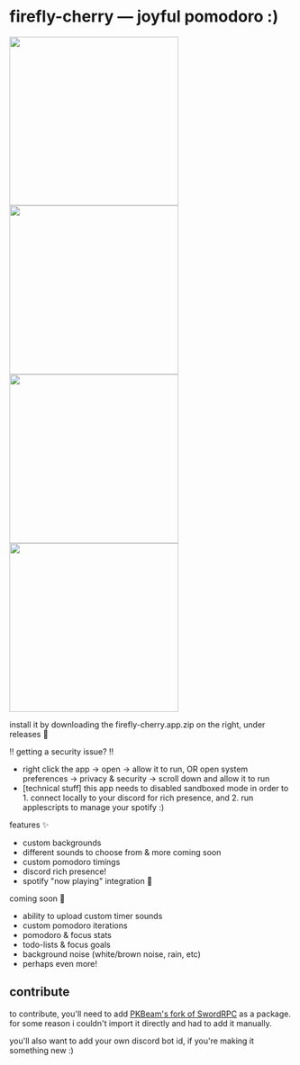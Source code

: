 #  firefly-cherry — joyful pomodoro :)

<img src="https://github.com/bucketfish/firefly-cherry/assets/66538443/7651dc1d-4253-4f3b-a3da-c298b51896c8" width="300"></img>
<img src="https://github.com/bucketfish/firefly-cherry/assets/66538443/38335157-7a46-4ae9-b4db-aa8417e4eb65" width="300"></img>
<img src="https://github.com/bucketfish/firefly-cherry/assets/66538443/c02eca86-9b18-4afc-9cba-c0ded85bba94" width="300"></img>
<img src="https://cdn.discordapp.com/attachments/950558891366830141/1149583585930653736/Screenshot_2023-09-08_at_1.54.35_PM.png" width="300"></img>

install it by downloading the firefly-cherry.app.zip on the right, under releases 🥳

‼️ getting a security issue? ‼️
- right click the app -> open -> allow it to run, OR open system preferences -> privacy & security -> scroll down and allow it to run
- \[technical stuff] this app needs to disabled sandboxed mode in order to 1. connect locally to your discord for rich presence, and 2. run applescripts to manage your spotify :)

features ✨
- custom backgrounds
- different sounds to choose from & more coming soon
- custom pomodoro timings
- discord rich presence!
- spotify "now playing" integration 🎵

coming soon 🌱
- ability to upload custom timer sounds
- custom pomodoro iterations
- pomodoro & focus stats
- todo-lists & focus goals
- background noise (white/brown noise, rain, etc)
- perhaps even more!

## contribute
to contribute, you'll need to add [PKBeam's fork of SwordRPC](https://github.com/PKBeam/SwordRPC) as a package. for some reason i couldn't import it directly and had to add it manually.

you'll also want to add your own discord bot id, if you're making it something new :)
